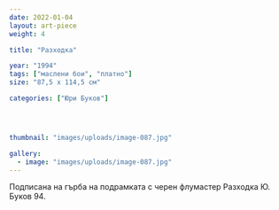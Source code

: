 ```yaml
---
date: 2022-01-04
layout: art-piece
weight: 4

title: "Разходка"

year: "1994"
tags: ["маслени бои", "платно"]
size: "87,5 х 114,5 см"

categories: ["Юри Буков"]




thumbnail: "images/uploads/image-087.jpg"

gallery:
  - image: "images/uploads/image-087.jpg"
---
```

Подписана на гърба на подрамката с черен флумастер Разходка Ю. Буков 94.
